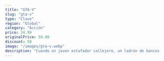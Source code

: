 ```yaml
---
title: "GTA-V"
slug: "gta-v"
type: "Clave"
region: "Global"
category: "Acción"
price: 24.99
originalPrice: 59.99
discount: 58
image: "/images/gta-v.webp"
description: "Cuando un joven estafador callejero, un ladrón de bancos retirado y un psicópata aterrador se ven involucrados con lo peor y más desquiciado del mundo criminal, el gobierno de los EE. UU. y la industria del espectáculo, deberán llevar a cabo una serie de peligrosos golpes para sobrevivir en una ciudad implacable en la que no pueden confiar en nadie. Y mucho menos los unos en los otros."
---
```

